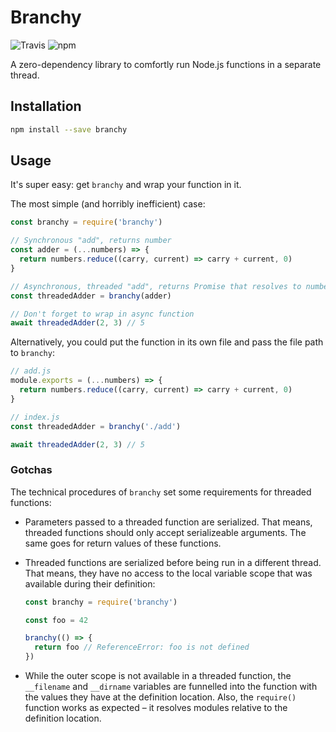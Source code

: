 # Branchy
![Travis](https://img.shields.io/travis/Loilo/color-blend.svg)
![npm](https://img.shields.io/npm/v/branchy.svg)

A zero-dependency library to comfortly run Node.js functions in a separate thread.

## Installation

```bash
npm install --save branchy
```

## Usage
It's super easy: get `branchy` and wrap your function in it.

The most simple (and horribly inefficient) case:

```javascript
const branchy = require('branchy')

// Synchronous "add", returns number
const adder = (...numbers) => {
  return numbers.reduce((carry, current) => carry + current, 0)
}

// Asynchronous, threaded "add", returns Promise that resolves to number
const threadedAdder = branchy(adder)

// Don't forget to wrap in async function
await threadedAdder(2, 3) // 5
```

Alternatively, you could put the function in its own file and pass the file path to `branchy`:

```javascript
// add.js
module.exports = (...numbers) => {
  return numbers.reduce((carry, current) => carry + current, 0)
}

// index.js
const threadedAdder = branchy('./add')

await threadedAdder(2, 3) // 5
```

### Gotchas
The technical procedures of `branchy` set some requirements for threaded functions:

* Parameters passed to a threaded function are serialized. That means, threaded functions should only accept serializeable arguments. The same goes for return values of these functions.
* Threaded functions are serialized before being run in a different thread. That means, they have no access to the local variable scope that was available during their definition:

  ```javascript
  const branchy = require('branchy')

  const foo = 42

  branchy(() => {
    return foo // ReferenceError: foo is not defined
  })
  ```
* While the outer scope is not available in a threaded function, the `__filename` and `__dirname` variables are funnelled into the function with the values they have at the definition location.
  Also, the `require()` function works as expected – it resolves modules relative to the definition location.
